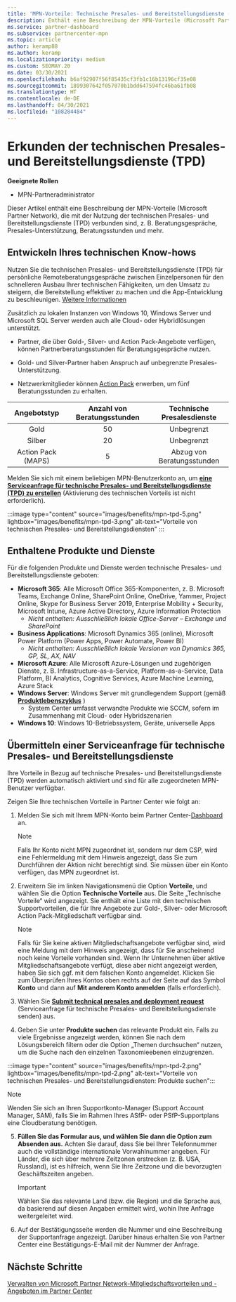 ```yaml
---
title: 'MPN-Vorteile: Technische Presales- und Bereitstellungsdienste (TPD)'
description: Enthält eine Beschreibung der MPN-Vorteile (Microsoft Partner Network), die sich aus der Nutzung der technischen Presales- und Bereitstellungsdienste (TPD) ergeben.
ms.service: partner-dashboard
ms.subservice: partnercenter-mpn
ms.topic: article
author: keramp88
ms.author: keramp
ms.localizationpriority: medium
ms.custom: SEOMAY.20
ms.date: 03/30/2021
ms.openlocfilehash: b6af92907f56f85435cf3fb1c16b13196cf35e08
ms.sourcegitcommit: 1899307642f057070b1bdd647594fc46ba61fb08
ms.translationtype: HT
ms.contentlocale: de-DE
ms.lasthandoff: 04/30/2021
ms.locfileid: "108284484"
---
```

# <a name="explore-technical-presales-and-deployment-services-tpd"></a>Erkunden der technischen Presales- und Bereitstellungsdienste (TPD) 

**Geeignete Rollen**

- MPN-Partneradministrator

Dieser Artikel enthält eine Beschreibung der MPN-Vorteile (Microsoft Partner Network), die mit der Nutzung der technischen Presales- und Bereitstellungsdienste (TPD) verbunden sind, z. B. Beratungsgespräche, Presales-Unterstützung, Beratungsstunden und mehr.

## <a name="develop-your-technical-know-how"></a>Entwickeln Ihres technischen Know-hows

Nutzen Sie die technischen Presales- und Bereitstellungsdienste (TPD) für persönliche Remoteberatungsgespräche zwischen Einzelpersonen für den schnelleren Ausbau Ihrer technischen Fähigkeiten, um den Umsatz zu steigern, die Bereitstellung effektiver zu machen und die App-Entwicklung zu beschleunigen. [Weitere Informationen](https://aka.ms/TPD)

Zusätzlich zu lokalen Instanzen von Windows 10, Windows Server und Microsoft SQL Server werden auch alle Cloud- oder Hybridlösungen unterstützt. 

- Partner, die über Gold-, Silver- und Action Pack-Angebote verfügen, können Partnerberatungsstunden für Beratungsgespräche nutzen. 

- Gold- und Silver-Partner haben Anspruch auf unbegrenzte Presales-Unterstützung. 

- Netzwerkmitglieder können [Action Pack](https://partner.microsoft.com/membership/action-pack) erwerben, um fünf Beratungsstunden zu erhalten.  

|     Angebotstyp    | Anzahl von Beratungsstunden |   Technische Presalesdienste   |
|:-----------------:|:------------------------:|:----------------------:|
|        Gold       |            50            |        Unbegrenzt       |
|       Silber      |            20            |        Unbegrenzt       |
| Action Pack (MAPS) |             5            | Abzug von Beratungsstunden |

Melden Sie sich mit einem beliebigen MPN-Benutzerkonto an, um **[eine Serviceanfrage für technische Presales- und Bereitstellungsdienste (TPD) zu erstellen](https://partner.microsoft.com/dashboard/mpn/membership/benefits/technical/createadvisoryhours-servicerequest)** (Aktivierung des technischen Vorteils ist nicht erforderlich).

:::image type="content" source="images/benefits/mpn-tpd-5.png" lightbox="images/benefits/mpn-tpd-3.png" alt-text="Vorteile von technischen Presales- und Bereitstellungsdiensten" :::

## <a name="in-scope-products-and-services"></a>Enthaltene Produkte und Dienste

Für die folgenden Produkte und Dienste werden technische Presales- und Bereitstellungsdienste geboten:
- **Microsoft 365**: Alle Microsoft Office 365-Komponenten, z. B. Microsoft Teams, Exchange Online, SharePoint Online, OneDrive, Yammer, Project Online, Skype for Business Server 2019, Enterprise Mobility + Security, Microsoft Intune, Azure Active Directory, Azure Information Protection
  - *Nicht enthalten: Ausschließlich lokale Office-Server – Exchange und SharePoint*
- **Business Applications**: Microsoft Dynamics 365 (online), Microsoft Power Platform (Power Apps, Power Automate, Power BI)
  - *Nicht enthalten: Ausschließlich lokale Versionen von Dynamics 365, GP, SL, AX, NAV*
- **Microsoft Azure**: Alle Microsoft Azure-Lösungen und zugehörigen Dienste, z. B. Infrastructure-as-a-Service, Platform-as-a-Service, Data Platform, BI Analytics, Cognitive Services, Azure Machine Learning, Azure Stack
- **Windows Server**: Windows Server mit grundlegendem Support (gemäß **[Produktlebenszyklus](https://docs.microsoft.com/lifecycle/policies/fixed)** )
  - System Center umfasst verwandte Produkte wie SCCM, sofern im Zusammenhang mit Cloud- oder Hybridszenarien
- **Windows 10**: Windows 10-Betriebssystem, Geräte, universelle Apps

## <a name="submit-a-technical-presales-and-deployment-services-request"></a>Übermitteln einer Serviceanfrage für technische Presales- und Bereitstellungsdienste 

Ihre Vorteile in Bezug auf technische Presales- und Bereitstellungsdienste (TPD) werden automatisch aktiviert und sind für alle zugeordneten MPN-Benutzer verfügbar. 

Zeigen Sie Ihre technischen Vorteile in Partner Center wie folgt an:

1. Melden Sie sich mit Ihrem MPN-Konto beim Partner Center-[Dashboard](https://partner.microsoft.com/dashboard) an. 

   > [!NOTE]
   > Falls Ihr Konto nicht MPN zugeordnet ist, sondern nur dem CSP, wird eine Fehlermeldung mit dem Hinweis angezeigt, dass Sie zum Durchführen der Aktion nicht berechtigt sind. Sie müssen über ein Konto verfügen, das MPN zugeordnet ist.

2. Erweitern Sie im linken Navigationsmenü die Option **Vorteile**, und wählen Sie die Option **Technische Vorteile** aus. Die Seite „Technische Vorteile“ wird angezeigt. Sie enthält eine Liste mit den technischen Supportvorteilen, die für Ihre Angebote zur Gold-, Silver- oder Microsoft Action Pack-Mitgliedschaft verfügbar sind. 

   > [!NOTE]
   > Falls für Sie keine aktiven Mitgliedschaftsangebote verfügbar sind, wird eine Meldung mit dem Hinweis angezeigt, dass für Sie anscheinend noch keine Vorteile vorhanden sind. Wenn Ihr Unternehmen über aktive Mitgliedschaftsangebote verfügt, diese aber nicht angezeigt werden, haben Sie sich ggf. mit dem falschen Konto angemeldet. Klicken Sie zum Überprüfen Ihres Kontos oben rechts auf der Seite auf das Symbol **Konto** und dann auf **Mit anderem Konto anmelden** (falls erforderlich).

3. Wählen Sie **[Submit technical presales and deployment request](https://partner.microsoft.com/dashboard/mpn/membership/benefits/technical/createadvisoryhours-servicerequest)** (Serviceanfrage für technische Presales- und Bereitstellungsdienste senden) aus.

4. Geben Sie unter **Produkte suchen** das relevante Produkt ein. Falls zu viele Ergebnisse angezeigt werden, können Sie nach dem Lösungsbereich filtern oder die Option „Themen durchsuchen“ nutzen, um die Suche nach den einzelnen Taxonomieebenen einzugrenzen.

:::image type="content" source="images/benefits/mpn-tpd-2.png" lightbox="images/benefits/mpn-tpd-2.png" alt-text="Vorteile von technischen Presales- und Bereitstellungsdiensten: Produkte suchen":::

   > [!NOTE]
   > Wenden Sie sich an Ihren Supportkonto-Manager (Support Account Manager, SAM), falls Sie im Rahmen Ihres ASfP- oder PSfP-Supportplans eine Cloudberatung benötigen.

5. **Füllen Sie das Formular aus, und wählen Sie dann die Option zum Absenden aus.** Achten Sie darauf, dass Sie bei Ihrer Telefonnummer auch die vollständige internationale Vorwahlnummer angeben. Für Länder, die sich über mehrere Zeitzonen erstrecken (z. B. USA, Russland), ist es hilfreich, wenn Sie Ihre Zeitzone und die bevorzugten Geschäftszeiten angeben.

   > [!IMPORTANT]
   > Wählen Sie das relevante Land (bzw. die Region) und die Sprache aus, da basierend auf diesen Angaben ermittelt wird, wohin Ihre Anfrage weitergeleitet wird.

6. Auf der Bestätigungsseite werden die Nummer und eine Beschreibung der Supportanfrage angezeigt. Darüber hinaus erhalten Sie von Partner Center eine Bestätigungs-E-Mail mit der Nummer der Anfrage.

## <a name="next-steps"></a>Nächste Schritte

[Verwalten von Microsoft Partner Network-Mitgliedschaftsvorteilen und -Angeboten im Partner Center](manage-your-partner-network-benefits.md)
